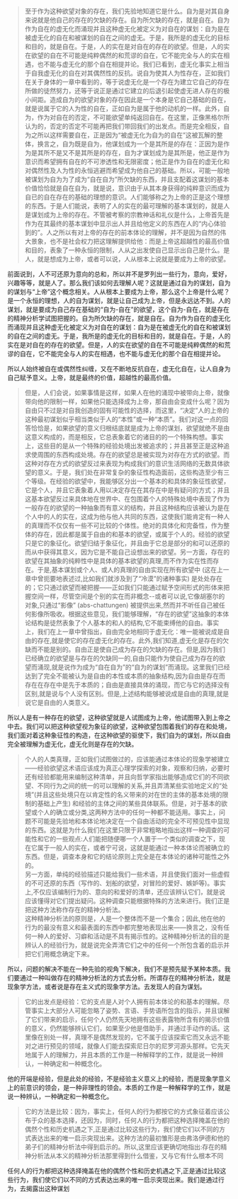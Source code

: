 <blockquote data-pid="CYmeWCo1">至于作为这种欲望对象的存在，我们先验地知道它是什么。自为是对其自身来说就是他自己的存在的欠缺的存在。自为所欠缺的存在，就是自在。自为作为自在的虚无化而涌现并且这种虚无化被定义为对自在的谋划：自为是在被虚无化的自在和被谋划的自在之间的虚无。于是，我所是的虚无化的目标和目的，就是自在。于是，人的实在是对自在的存在的欲望。但是，人的实在欲望的自在不可能是纯粹偶然的和荒谬的自在，它不能完全与人的实在相遇，也不能与虚无化的那个自在相提并论。我们已看到，虚无化事实上相当于自我虚无化的自在对其偶然性的反抗。说自为使其人为性存在，正如我们在关于身体的一章中看到的，等于说虚无化是一个存在为建立它自己的存在所做的徒然努力，还等于说正是通过它建立的后退引起使虚无进人存在的极小间距。造成自为的欲望对象的存在因此是一个本身是它自己基础的自在，就是说属于它的人为性的自在，正如自为是属于他的动机的一样。此外，自为，作为对自在的否定，不可能欲望单纯返回自在。在这里，正像黑格尔所认为的，否定的否定不可能再把我们带回我们的出发点。而是完全相反，自为之所以这样需要自在，正是因为“被虚无化为自为的自在”这被瓦解的整体，换言之，自为既是自为，他谋划成为一个是其所是的存在：正因为是作为是其所不是又不是其所是的存在，自为才谋划成为是其所是，他正是作为意识而希望拥有自在的不可渗透性和无限密度；他正是作为自在的虚无化和对偶然性及人为性的永恒逃避而希望成为他自己的基础。所以，可能一般地被谋划为自为为了成为“自在自为”所欠缺的东西，并且支配着这谋划的基本价值恰恰就是自在自为，就是说，意识由于从其本身获得的纯粹意识而成为自已的自在存在的基础的理想的意识。人们能够称之为上帝的正是这个理想的东西。于是人们能说，表明了人的实在的最可理解的基本谋划的，就是人是谋划成为上帝的存在。不管被考察的宗教神话和礼仪是什么，上帝首先是作为在其最终的基本谋划中显示出人并且给他定义的东西在人的“内心体验到的”。人之所以有对上帝的存在的前本体论的理解，并不是因为自然的伟大景象，也不是社会权力把这理解提供给他：而是上帝这超越性的最高价值和目的，表象了一种永恒的限制，人从之出发使自己显示出自己是什么。是人，就是想成为上帝，或者可以说，人从根本上说就是要成为上帝的欲望。</blockquote><p data-pid="0fi2Ly4N">前面说到，人不可还原为意向的总和，所以并不是罗列出一些行为，意向，爱好，兴趣等等，就是人了。那么我们该如何去理解人呢？这就是通过自为的谋划，自为的谋划与“上帝”这个概念相关。人从根本上要成为上帝，那么这个上帝是什么呢？是一个永恒的理想，人的自为谋划，就是让自己成为上帝，但是永远达不到。人的谋划，就是要成为自己存在基础的“自为-自在”的欲望，这个自为-自在，就是存在的精神分析学试图把握的。自为所欠缺的存在，就是自在。自为作为自在的虚无化而涌现并且这种虚无化被定义为对自在的谋划：自为是在被虚无化的自在和被谋划的自在之间的虚无。于是，我所是的虚无化的目标和目的，就是自在。于是，人的实在是对自在的存在的欲望。但是，人的实在欲望的自在不可能是纯粹偶然的和荒谬的自在，它不能完全与人的实在相遇，也不能与虚无化的那个自在相提并论。</p><p data-pid="8Nt4KhcR">所以人始终被自在或偶然性纠缠，又在不断地反抗自在，虚无化自在，让人自身为自己赋予意义。上帝，就是最终的价值，超越性的最高价值。</p><blockquote data-pid="CqkaVcAE">但是，人们会说，如果事情是这样，如果人在他的涌现中被带向上帝，就像带向他的限制一样，如果他只能选择成为上帝，那自由会变成什么呢？因为自由只不过是对自我创造的固有可能性的选择，而这里，“决定”人的上帝的这种最初谋划似乎相当类似于人的“本性”或一种“本质”。我们对这一点的回答恰恰是，如果欲望的意义归根结底就是成为上帝的谋划，欲望就绝不是由这意义构成的，而是相反，它总表象着它的诸目的的一个特殊构想。事实上，这些目的是从一个特殊的经验处境出发被追求的；并且甚至正是这种追求使周围的东西构成处境。存在的欲望总是被实现为对存在方式的欲望。而这种对存在方式的欲望反过来表现为构成我们的意识生活网络的无数具体欲望的意义。于是，我们处在非常复杂的象征性构造面前，这些构造至少有三个等级。在经验的欲望中，我能够区分出一个基本的和具体的象征性欲望，它是个人，并且它表象着人用以决定存在在其存在中是有疑问的方式；并且这基本欲望反过来具体地在世界中、在包围着个人的特殊处境中表现了作为一般存在的欲望的一种抽象而有意义的结构，并且这种结构应该被认为是在个人中的人的实在，这成为他与他人共同的东西，这使我们能肯定有一种人的真理而不仅仅有一些不可比较的个体性。绝对的具体化和完备性，作为整体的存在，因此都是属于自由的和基本的欲望，或属于个人的。经验的欲望只是它的象征化。欲望归结于象征化，并且由于它总是部分的和可以还原的而从中获得其意义，因为它是不能自己设想出来的欲望。另一方面，存在的欲望在其抽象的纯粹性中是具体的基本欲望的真理,而不作为实在性而存在。于是,基本谋划或个人、或人的真理的自由实现在所有欲望中 (这在上一章中曾扼要地表述过,比如我们就涉及到了“冷漠”的诸种事实) 是处处存在的；它只通过欲望而被把握——正如我们只能通过赋予空间形式的形体来把握空间一样，尽管空间是个别的实在而非概念--或者可以说,它像胡塞尔的对象,只通过“影像” (abs-chattungen) 被提供出来,然而并不听任自己被任何影像所吸收。根据这些意见，我们能够理解，“存在的欲望”这抽象的本体论结构是徒然表象了个人基本的和人的结构,它不能束缚他的自由。事实上，我们在上一章中曾指出，自由完全地相同于虚无化：唯一能被说成是自由的存在,就是使它的存在虚无化的存在。此外,我们知道,虚无化是存在的欠缺而不能是别的。自由正是使自己成为存在的欠缺的存在。但是,因为我们已经确立的欲望是与存在的欠缺同一的,自由只能作为使自己成为存在的欲望而涌现,就是说作为成为“自在自为”的“自为的谋划”而涌现。这里我们已经达到了完全不能被认为是自由的本性或本质的抽象结构,因为自由是存在而存在在存在中是先于本质的；自由是直接具体的涌现，而它与它的选择没有区别,就是说与个人没有区别。但是,上述结构能够被说成是自由的真理,就是说它是自由的人类意义。</blockquote><p data-pid="0zJ8iMpE">所以人是有一种存在的欲望，这种欲望就是人试图成为上帝，他试图带入到上帝之中去。我们可以把这种欲望视为象征的欲望，这种欲望包围着我们的存在和处境，我们面对着这种象征性的构造，在这种欲望的驱使下，我们自为的谋划，所以自由完全被理解为虚无化，虚无化则是存在的欠缺。</p><blockquote data-pid="o5kFjk2E">个人的人类真理，正如我们试图做过的，应该能通过本体论的现象学被建立——经验欲望这术语应该成为真正心理学探索的对象，观察和归纳，必要时还有经验都能用来编制这种清单，并且向哲学家指出能够造成它们的不同欲望、不同行为之间的统一的可以理解的关系,并且弄清某些实验地定义的“处境”(并且这些处境只在以肯定性的名义带来的对在世的主体的基本处境的限制的基础上产生) 和经验的主体之间的某些具体联系。但是，对于基本的欲望或个人的确立或分类,这两种方法中的任何一种都不能适用。事实上，问题不可能是先验地和本体论地决定在一个自由活动的完全不可预见性中显现的东西。这就是为什么我们在这里只限于非常粗略地指出这样一种调查的可能性和它的一些观点:人们能把随便哪一个人置于一个类似的调查之下，现在它属于一般人的实在，或者宁可说，这就是能通过一种本体论而被确立的东西。但是，调查本身和它的结论原则上完全是在本体论的诸种可能性之外的。<br>另一方面，单纯的经验描述只能给我们一些术语，并且使我们面对一些虚假的不可还原的东西（写作的、划船的欲望，对冒险的爱好、嫉妒等)。事实上,不仅应该编制行为的、意向的和爱好的清单，还应该辨认它们，就是说应该懂得对它们提出疑问。这种调查只能根据特殊的方法来进行。我们正是把这种方法称作存在的精神分析法。<br>这种精神分析法的原则是，人是一个整体而不是一个集合；因此,他在他的行为的最没有意义和最表面的东西中都完整地表现出来——换言之，没有任何一种人的爱好、习癖和活动是不具有揭示性的。这种精神分析法的目的是辨认人的经验行为，就是说完全弄清它们之中的任何一个所包含着的启示并把它们用概念确定下来。</blockquote><p data-pid="NU7wxKUs">所以，问题的解决不能在一种先验的视角下解决，我们不是预先赋予某种本质。我们要通过一种叫做存在的精神分析法的方式去分析。所谓存在的精神分析法，就是现象学方法，或者说是存在主义式的现象学方法。去发现人的自为谋划。</p><blockquote data-pid="HL0ggw1s">它的出发点是经验：它的支点是人对个人拥有前本体论的和基本的理解。尽管事实上大部分人可能忽略了姿势、言语、手势语所包含的指示，并且误解了它们带来的启示，任何个人仍然先天地拥有这些表露物所含有的揭示价值的意义，仍然能够辨认它们，如果至少他是借助手，并通过手动作的话。这里像在别处一样，真理不是偶然发现的，它不属于应该探索它而又永远不能对之进行预见的领域，就像人们能去探索尼日尔的尼罗河源头那样。它先天地属于人的理解力，并且本质的工作是一种解释学的工作，就是说一种辨认，一种确定和一种概念化。</blockquote><p data-pid="0OGfJKu9">他的开端是经验，但是此处的经验，不是经验主义意义上的经验，而是现象学意义上的前意识的领会，是一种非理性的领会。本质的工作是一种解释学的工作，就是说一种辨认，一种确定和一种概念化。</p><blockquote data-pid="fryP066-">它的方法是比较：因为，事实上，任何人的行为都按它的方式象征着应该公布于众的基本选择，还因为，同时，任何人的行为都把这种选择掩盖在他的偶然个性和历史机遇之下,正是通过比较这些行为，我们使它们以不同的方式表达出来的唯一启示突现出来。这种方法的最初雏形是由弗洛伊德和他的弟子们的精神分析法中得到启示的。所以,这里应该更确切地指出:存在的精神分析法从本义的精神分析法那里得到什么借鉴，又与它有什么根本不同</blockquote><p data-pid="WXWHi_E1">任何人的行为都把这种选择掩盖在他的偶然个性和历史机遇之下,正是通过比较这些行为，我们使它们以不同的方式表达出来的唯一启示突现出来。我们是通过行为，去揭露出这种谋划</p><p></p><p></p><p></p><p></p><p></p><p></p><p></p><p></p><p></p><p></p><p></p><p></p><p></p><p></p><p></p><p></p><p></p><p></p><p></p><p></p><p></p><p></p><p></p><p></p>